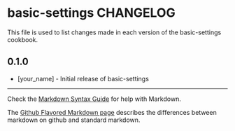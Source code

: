 basic-settings CHANGELOG
========================

This file is used to list changes made in each version of the basic-settings cookbook.

0.1.0
-----
- [your_name] - Initial release of basic-settings

- - -
Check the [Markdown Syntax Guide](http://daringfireball.net/projects/markdown/syntax) for help with Markdown.

The [Github Flavored Markdown page](http://github.github.com/github-flavored-markdown/) describes the differences between markdown on github and standard markdown.
